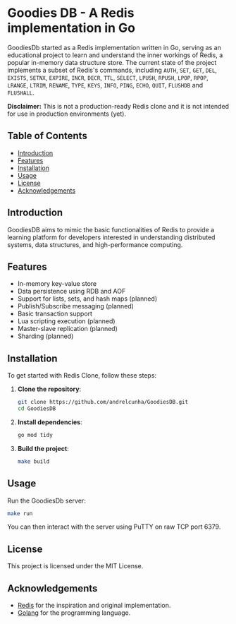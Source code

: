 # Goodies DB - A Redis implementation in Go

GoodiesDb started as a Redis implementation written in Go, serving as an educational project to learn and understand the inner workings of Redis, a popular in-memory data structure store. The current state of the project implements a subset of Redis's commands, including `AUTH`, `SET`, `GET`, `DEL`, `EXISTS`, `SETNX`, `EXPIRE`, `INCR`, `DECR`, `TTL`, `SELECT`, `LPUSH`, `RPUSH`, `LPOP`, `RPOP`, `LRANGE`, `LTRIM`, `RENAME`, `TYPE`, `KEYS`, `INFO`, `PING`, `ECHO`, `QUIT`, `FLUSHDB` and `FLUSHALL`.

**Disclaimer:** This is not a production-ready Redis clone and it is not intended for use in production environments (yet).



## Table of Contents
- [Introduction](#introduction)
- [Features](#features)
- [Installation](#installation)
- [Usage](#usage)
- [License](#license)
- [Acknowledgements](#acknowledgements)

## Introduction
GoodiesDB aims to mimic the basic functionalities of Redis to provide a learning platform for developers interested in understanding distributed systems, data structures, and high-performance computing.

## Features
- In-memory key-value store
- Data persistence using RDB and AOF
- Support for lists, sets, and hash maps (planned)
- Publish/Subscribe messaging (planned)
- Basic transaction support 
- Lua scripting execution (planned)
- Master-slave replication (planned)
- Sharding (planned)

## Installation
To get started with Redis Clone, follow these steps:

1. **Clone the repository**:
    ```bash
    git clone https://github.com/andrelcunha/GoodiesDB.git
    cd GoodiesDB
    ```

2. **Install dependencies**:
    ```bash
    go mod tidy
    ```

3. **Build the project**:
    ```bash
    make build
    ```

## Usage
Run the GoodiesDb server:

```bash
make run
```
You can then interact with the server using PuTTY on raw TCP port 6379.

## License
This project is licensed under the MIT License.

## Acknowledgements
- [Redis](https://redis.io/documentation) for the inspiration and original implementation.
- [Golang](https://golang.org/) for the programming language.
